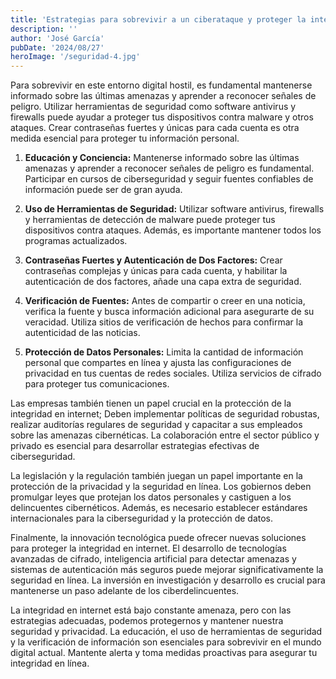 ```yaml
---
title: 'Estrategias para sobrevivir a un ciberataque y proteger la integridad de la información'
description: ''
author: 'José García'
pubDate: '2024/08/27'
heroImage: '/seguridad-4.jpg'
---
```


Para sobrevivir en este entorno digital hostil, es fundamental mantenerse informado sobre las últimas amenazas y aprender a reconocer señales de peligro. Utilizar herramientas de seguridad como software antivirus y firewalls puede ayudar a proteger tus dispositivos contra malware y otros ataques. Crear contraseñas fuertes y únicas para cada cuenta es otra medida esencial para proteger tu información personal.

1. **Educación y Conciencia:** Mantenerse informado sobre las últimas amenazas y aprender a reconocer señales de peligro es fundamental. Participar en cursos de ciberseguridad y seguir fuentes confiables de información puede ser de gran ayuda.

2. **Uso de Herramientas de Seguridad:** Utilizar software antivirus, firewalls y herramientas de detección de malware puede proteger tus dispositivos contra ataques. Además, es importante mantener todos los programas actualizados.

3. **Contraseñas Fuertes y Autenticación de Dos Factores:** Crear contraseñas complejas y únicas para cada cuenta, y habilitar la autenticación de dos factores, añade una capa extra de seguridad.

4. **Verificación de Fuentes:** Antes de compartir o creer en una noticia, verifica la fuente y busca información adicional para asegurarte de su veracidad. Utiliza sitios de verificación de hechos para confirmar la autenticidad de las noticias.

5. **Protección de Datos Personales:** Limita la cantidad de información personal que compartes en línea y ajusta las configuraciones de privacidad en tus cuentas de redes sociales. Utiliza servicios de cifrado para proteger tus comunicaciones.

Las empresas también tienen un papel crucial en la protección de la integridad en internet; Deben implementar políticas de seguridad robustas, realizar auditorías regulares de seguridad y capacitar a sus empleados sobre las amenazas cibernéticas. La colaboración entre el sector público y privado es esencial para desarrollar estrategias efectivas de ciberseguridad.

La legislación y la regulación también juegan un papel importante en la protección de la privacidad y la seguridad en línea. Los gobiernos deben promulgar leyes que protejan los datos personales y castiguen a los delincuentes cibernéticos. Además, es necesario establecer estándares internacionales para la ciberseguridad y la protección de datos.

Finalmente, la innovación tecnológica puede ofrecer nuevas soluciones para proteger la integridad en internet. El desarrollo de tecnologías avanzadas de cifrado, inteligencia artificial para detectar amenazas y sistemas de autenticación más seguros puede mejorar significativamente la seguridad en línea. La inversión en investigación y desarrollo es crucial para mantenerse un paso adelante de los ciberdelincuentes.

La integridad en internet está bajo constante amenaza, pero con las estrategias adecuadas, podemos protegernos y mantener nuestra seguridad y privacidad. La educación, el uso de herramientas de seguridad y la verificación de información son esenciales para sobrevivir en el mundo digital actual. Mantente alerta y toma medidas proactivas para asegurar tu integridad en línea.
